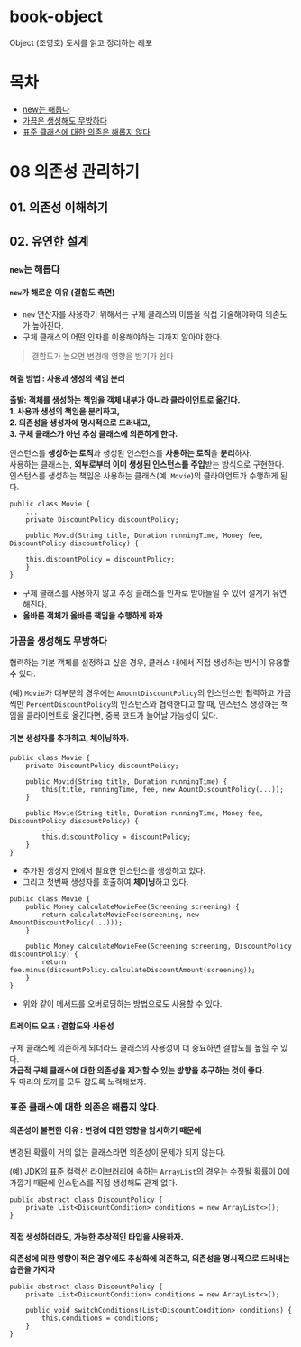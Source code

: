 # book-object
Object (조영호) 도서를 읽고 정리하는 레포

# 목차  

* [new는 해롭다](https://github.com/yeoseon/book__object#new%EB%8A%94-%ED%95%B4%EB%A1%AD%EB%8B%A4)  
* [가끔은 생성해도 무방하다](https://github.com/yeoseon/book__object#%EA%B0%80%EB%81%94%EC%9D%84-%EC%83%9D%EC%84%B1%ED%95%B4%EB%8F%84-%EB%AC%B4%EB%B0%A9%ED%95%98%EB%8B%A4)  
* [표준 클래스에 대한 의존은 해롭지 않다](https://github.com/yeoseon/book__object#%ED%91%9C%EC%A4%80-%ED%81%B4%EB%9E%98%EC%8A%A4%EC%97%90-%EB%8C%80%ED%95%9C-%EC%9D%98%EC%A1%B4%EC%9D%80-%ED%95%B4%EB%A1%AD%EC%A7%80-%EC%95%8A%EB%8B%A4)  

# 08 의존성 관리하기  

## 01. 의존성 이해하기  

## 02. 유연한 설계  

### ```new```는 해롭다  

#### ```new```가 해로운 이유 (결합도 측면)  

* ```new``` 연산자를 사용하기 위해서는 구체 클래스의 이름을 직접 기술해야하여 의존도가 높아진다.  
* 구체 클래스의 어떤 인자를 이용해야하는 지까지 알아야 한다.  

> 결합도가 높으면 변경에 영향을 받기가 쉽다  

#### 해결 방법 : 사용과 생성의 책임 분리   

**출발: 객체를 생성하는 책임을 객체 내부가 아니라 클라이언트로 옮긴다.**  
**1. 사용과 생성의 책임을 분리하고,**  
**2. 의존성을 생성자에 명시적으로 드러내고,**  
**3. 구체 클래스가 아닌 추상 클래스에 의존하게 한다.**  

인스턴스를 **생성하는 로직**과 생성된 인스턴스를 **사용하는 로직**을 **분리**하자.  
사용하는 클래스는, **외부로부터 이미 생성된 인스턴스를 주입**받는 방식으로 구현한다.  
인스턴스를 생성하는 책임은 사용하는 클래스(예. ```Movie```)의 클라이언트가 수행하게 된다.  

```
public class Movie { 
    ...
    private DiscountPolicy discountPolicy;  

    public Movid(String title, Duration runningTime, Money fee, DiscountPolicy discountPolicy) {
    ...
    this.discountPolicy = discountPolicy;    
    }
}
```
* 구체 클래스를 사용하지 않고 추상 클래스를 인자로 받아들일 수 있어 설계가 유연해진다.  
* **올바른 객체가 올바른 책임을 수행하게 하자**  

### 가끔을 생성해도 무방하다 

협력하는 기본 객체를 설정하고 싶은 경우, 클래스 내에서 직접 생성하는 방식이 유용할 수 있다.  

(예) ```Movie```가 대부분의 경우에는 ```AmountDiscountPolicy```의 인스턴스만 협력하고 가끔씩만 ```PercentDiscountPolicy```의 인스턴스와 협력한다고 할 때, 인스턴스 생성하는 책임을 클라이언트로 옮긴다면, 중복 코드가 늘어날 가능성이 있다.  

#### 기본 생성자를 추가하고, 체이닝하자.  

```
public class Movie {
    private DiscountPolicy discountPolicy;  

    public Movid(String title, Duration runningTime) {
        this(title, runningTime, fee, new AountDiscountPolicy(...));
    }

    public Movie(String title, Duration runningTime, Money fee, DiscountPolicy discountPolicy) {
        ...
        this.discountPolicy = discountPolicy;
    }
}
```

* 추가된 생성자 안에서 필요한 인스턴스를 생성하고 있다.  
* 그리고 첫번째 생성자를 호출하여 **체이닝**하고 있다.  

```
public class Movie {
    public Money calculateMovieFee(Screening screening) {
        return calculateMovieFee(screening, new AmountDiscountPolicy(...)));
    }

    public Money calculateMovieFee(Screening screening, DiscountPolicy discountPolicy) {
        return fee.minus(discountPolicy.calculateDiscountAmount(screening));
    }
}
```

* 위와 같이 메서드를 오버로딩하는 방법으로도 사용할 수 있다.  

#### 트레이드 오프 : 결합도와 사용성  

구체 클래스에 의존하게 되더라도 클래스의 사용성이 더 중요하면 결합도를 높힐 수 있다.  
**가급적 구체 클래스에 대한 의존성을 제거할 수 있는 방향을 추구하는 것이 좋다.**  
두 마리의 토끼를 모두 잡도록 노력해보자.  

### 표준 클래스에 대한 의존은 해롭지 않다.  

#### 의존성이 불편한 이유 : 변경에 대한 영향을 암시하기 때문에  

변경된 확률이 거의 없는 클래스라면 의존성이 문제가 되지 않는다.  

(예) JDK의 표준 컬랙션 라이브러리에 속하는 ```ArrayList```의 경우는 수정될 확률이 0에 가깝기 때문에 인스턴스를 직접 생성해도 관계 없다.  
```
public abstract class DiscountPolicy {
    private List<DiscountCondition> conditions = new ArrayList<>(); 
}
```

#### 직접 생성하더라도, 가능한 추상적인 타입을 사용하자.  

**의존성에 의한 영향이 적은 경우에도 추상화에 의존하고, 의존성을 명시적으로 드러내는 습관을 가지자**  

```
public abstract class DiscountPolicy {
    private List<DiscountCondition> conditions = new ArrayList<>();
    
    public void switchConditions(List<DiscountCondition> conditions) {
        this.conditions = conditions;
    }
}
```
